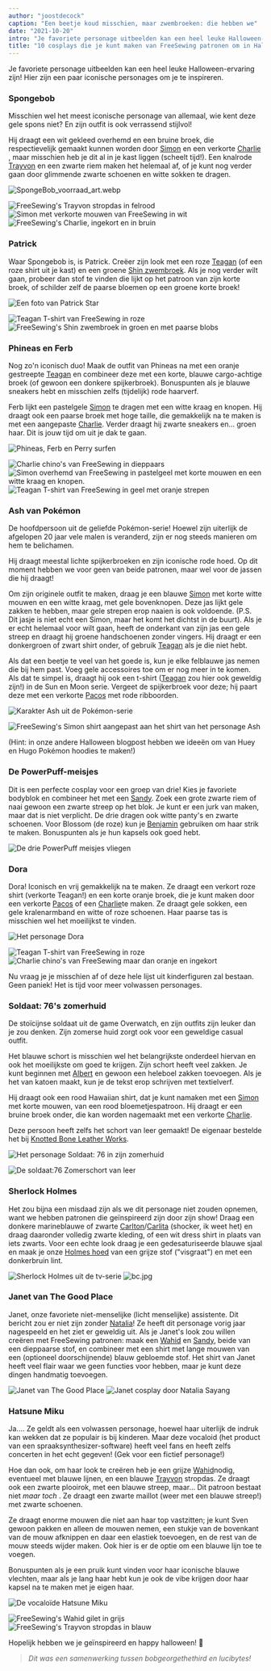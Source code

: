 ```yaml
---
author: "joostdecock"
caption: "Een beetje koud misschien, maar zwembroeken: die hebben we"
date: "2021-10-20"
intro: "Je favoriete personage uitbeelden kan een heel leuke Halloween-ervaring zijn! Hier zijn een paar iconische personages om je te inspireren."
title: "10 cosplays die je kunt maken van FreeSewing patronen om in Halloween stemming te komen"
---
```


Je favoriete personage uitbeelden kan een heel leuke Halloween-ervaring zijn! Hier zijn een paar iconische personages om je te inspireren.

### Spongebob
Misschien wel het meest iconische personage van allemaal, wie kent deze gele spons niet? En zijn outfit is ook verrassend stijlvol!

Hij draagt een wit gekleed overhemd en een bruine broek, die respectievelijk gemaakt kunnen worden door [Simon](/designs/simon/) en een verkorte [Charlie](/designs/charlie/) , maar misschien heb je dit al in je kast liggen (scheelt tijd!). Een knalrode [Trayvon](/designs/trayvon/) en een zwarte riem maken het helemaal af, of je kunt nog verder gaan door glimmende zwarte schoenen en witte sokken te dragen.

![SpongeBob_voorraad_art.webp](https://posts.freesewing.org/uploads/Sponge_Bob_stock_art_ada2f4fd18.webp)

![FreeSewing's Trayvon stropdas in felrood](https://posts.freesewing.org/uploads/medium_spongebob_trayvon_e9729ec7ef.png) ![Simon met verkorte mouwen van FreeSewing in wit](https://posts.freesewing.org/uploads/medium_spongebob_simon_2327811c53.png) ![FreeSewing's Charlie, ingekort en in bruin](https://posts.freesewing.org/uploads/spongebob_charlie_fd09ebd233.png)


### Patrick
Waar Spongebob is, is Patrick. Creëer zijn look met een roze [Teagan](/designs/teagan/) (of een roze shirt uit je kast) en een groene [Shin zwembroek](/designs/shin/). Als je nog verder wilt gaan, probeer dan stof te vinden die lijkt op het patroon van zijn korte broek, of schilder zelf de paarse bloemen op een groene korte broek!

![Een foto van Patrick Star](https://posts.freesewing.org/uploads/large_patrick_star_f206a40931.webp)

![Teagan T-shirt van FreeSewing in roze](https://posts.freesewing.org/uploads/medium_patrick_teagan_d32ebc17a2.png) ![FreeSewing's Shin zwembroek in groen en met paarse blobs](https://posts.freesewing.org/uploads/small_patrick_shin_42e16e2342.png)


### Phineas en Ferb
Nog zo'n iconisch duo! Maak de outfit van Phineas na met een oranje gestreepte [Teagan](/designs/teagan/) en combineer deze met een korte, blauwe cargo-achtige broek (of gewoon een donkere spijkerbroek). Bonuspunten als je blauwe sneakers hebt en misschien zelfs (tijdelijk) rode haarverf.

Ferb lijkt een pastelgele [Simon](/designs/simon/) te dragen met een witte kraag en knopen. Hij draagt ook een paarse broek met hoge taille, die gemakkelijk na te maken is met een aangepaste [Charlie](/designs/charlie/). Verder draagt hij zwarte sneakers en... groen haar. Dit is jouw tijd om uit je dak te gaan.

![Phineas, Ferb en Perry surfen](https://posts.freesewing.org/uploads/phineas_ferb_45e5afda28.webp)

![Charlie chino's van FreeSewing in dieppaars](https://posts.freesewing.org/uploads/medium_ferb_charlie_51ced3ff7e.png) ![Simon overhemd van FreeSewing in pastelgeel met korte mouwen en een witte kraag en knopen.](https://posts.freesewing.org/uploads/medium_ferb_simon_d87b96bc1d.png) ![Teagan T-shirt van FreeSewing in geel met oranje strepen](https://posts.freesewing.org/uploads/medium_phineas_teagan_62d98938ee.png)


### Ash van Pokémon
De hoofdpersoon uit de geliefde Pokémon-serie! Hoewel zijn uiterlijk de afgelopen 20 jaar vele malen is veranderd, zijn er nog steeds manieren om hem te belichamen.

Hij draagt meestal lichte spijkerbroeken en zijn iconische rode hoed. Op dit moment hebben we voor geen van beide patronen, maar wel voor de jassen die hij draagt!

Om zijn originele outfit te maken, draag je een blauwe [Simon](/designs/simon/) met korte witte mouwen en een witte kraag, met gele bovenknopen. Deze jas lijkt gele zakken te hebben, maar gele strepen erop naaien is ook voldoende. (P.S. Dit jasje is niet echt een Simon, maar het komt het dichtst in de buurt). Als je er echt helemaal voor wilt gaan, heeft de onderkant van zijn jas een gele streep en draagt hij groene handschoenen zonder vingers. Hij draagt er een donkergroen of zwart shirt onder, of gebruik [Teagan](/designs/teagan/) als je die niet hebt.

Als dat een beetje te veel van het goede is, kun je elke felblauwe jas nemen die bij hem past. Voeg gele accessoires toe om er nog meer in te komen. Als dat te simpel is, draagt hij ook een t-shirt ([Teagan](/designs/teagan/) zou hier ook geweldig zijn!) in de Sun en Moon serie. Vergeet de spijkerbroek voor deze; hij paart deze met een verkorte [Pacos](/designs/paco/) met rode ribboorden.

![Karakter Ash uit de Pokémon-serie](https://posts.freesewing.org/uploads/medium_ash_8f9cbfb8f2.jpg)

![FreeSewing's Simon shirt aangepast aan het shirt van het personage Ash](https://posts.freesewing.org/uploads/medium_ash_simon_74ef670561.png)

(Hint: in onze andere Halloween blogpost hebben we ideeën om van Huey en Hugo Pokémon hoodies te maken!)


### De PowerPuff-meisjes
Dit is een perfecte cosplay voor een groep van drie! Kies je favoriete bodyblok en combineer het met een [Sandy](/designs/sandy/). Zoek een grote zwarte riem of naai gewoon een zwarte streep op het blok. Je kunt er een jurk van maken, maar dat is niet verplicht. De drie dragen ook witte panty's en zwarte schoenen. Voor Blossom (de roze) kun je [Benjamin](/designs/benjamin/) gebruiken om haar strik te maken. Bonuspunten als je hun kapsels ook goed hebt.

![De drie PowerPuff meisjes vliegen](https://posts.freesewing.org/uploads/powerpuff_girls_3231f9ec09.webp)

### Dora
Dora! Iconisch en vrij gemakkelijk na te maken. Ze draagt een verkort roze shirt (verkorte Teagan!) en een korte oranje broek, die je kunt maken door een verkorte [Pacos](/designs/pacos/) of een [Charlie](/designs/charlie/)te maken. Ze draagt gele sokken, een gele kralenarmband en witte of roze schoenen. Haar paarse tas is misschien wel het moeilijkst te vinden.

![Het personage Dora](https://posts.freesewing.org/uploads/medium_Dora_0eeb97b52f.webp)

![Teagan T-shirt van FreeSewing in roze](https://posts.freesewing.org/uploads/medium_dora_teagan_e6e26c630c.png) ![Charlie chino's van FreeSewing maar dan oranje en ingekort](https://posts.freesewing.org/uploads/dora_charlie_6241e9dd2b.png)

Nu vraag je je misschien af of deze hele lijst uit kinderfiguren zal bestaan. Geen paniek! Het is tijd voor meer volwassen personages.

### Soldaat: 76's zomerhuid
De stoïcijnse soldaat uit de game Overwatch, en zijn outfits zijn leuker dan je zou denken. Zijn zomerse huid zorgt ook voor een geweldige casual outfit.

Het blauwe schort is misschien wel het belangrijkste onderdeel hiervan en ook het moeilijkste om goed te krijgen. Zijn schort heeft veel zakken. Je kunt beginnen met [Albert](/designs/albert/) en gewoon een heleboel zakken toevoegen. Als je het van katoen maakt, kun je de tekst erop schrijven met textielverf.

Hij draagt ook een rood Hawaiian shirt, dat je kunt namaken met een [Simon](/designs/simon/) met korte mouwen, van een rood bloemetjespatroon. Hij draagt er een bruine broek onder, die kan worden nagemaakt met een verkorte [Charlie](/designs/charlie/).

Deze persoon heeft zelfs het schort van leer gemaakt! De eigenaar bestelde het bij [Knotted Bone Leather Works](https://www.knottedboneleatherworks.com/).

![Het personage Soldaat: 76 in zijn zomerhuid](https://posts.freesewing.org/uploads/medium_soldier76summer_7a8260726d.jpg)

![De soldaat:76 Zomerschort van leer](https://posts.freesewing.org/uploads/small_soldier76cosplay_06df3b891c.webp)


### Sherlock Holmes
Het zou bijna een misdaad zijn als we dit personage niet zouden opnemen, want we hebben patronen die geïnspireerd zijn door zijn show! Draag een donkere marineblauwe of zwarte [Carlton](/designs/carlton/)/[Carlita](/designs/carlita/) (shocker, ik weet het) en draag daaronder volledig zwarte kleding, of een wit dress shirt in plaats van iets zwarts. Voor een echte look draag je een gedesaturiseerde blauwe sjaal en maak je onze [Holmes hoed](/designs/holmes/) van een grijze stof ("visgraat") en met een donkerbruin lint.

![Sherlock Holmes uit de tv-serie](https://posts.freesewing.org/uploads/medium_sherlock_holmes_hat_de80125cd1.webp) ![bc.jpg](https://posts.freesewing.org/uploads/medium_bc_f20e01a16d.jpg)


### Janet van The Good Place
Janet, onze favoriete niet-menselijke (licht menselijke) assistente. Dit bericht zou er niet zijn zonder [Natalia](https://freesewing.org/makers/nataliasayang/)! Ze heeft dit personage vorig jaar nagespeeld en het ziet er geweldig uit. Als je Janet's look zou willen creëren met FreeSewing patronen: maak een [Wahid](/designs/wahid/) en [Sandy](/designs/sandy/), beide van een dieppaarse stof, en combineer met een shirt met lange mouwen van een (optioneel doorschijnende) blauw gebloemde stof. Het shirt van Janet heeft veel flair waar we geen functies voor hebben, maar je kunt deze dingen handmatig toevoegen.

![Janet van The Good Place](https://posts.freesewing.org/uploads/medium_janet_7985d4b2af.jpg) ![Janet cosplay door Natalia Sayang](https://posts.freesewing.org/uploads/medium_janet_costume_2114092e9a.jpg)


### Hatsune Miku
Ja.... Ze geldt als een volwassen personage, hoewel haar uiterlijk de indruk kan wekken dat ze populair is bij kinderen. Maar deze vocaloid (het product van een spraaksynthesizer-software) heeft veel fans en heeft zelfs concerten in het echt gegeven! (Gek voor een fictief personage!)

Hoe dan ook, om haar look te creëren heb je een grijze [Wahid](/designs/wahid/)nodig, eventueel met blauwe lijnen, en een blauwe [Trayvon](/designs/trayvon/) stropdas. Ze draagt ook een zwarte plooirok, met een blauwe streep, maar... Dit patroon bestaat niet *maar toch* . Ze draagt een zwarte maillot (weer met een blauwe streep!) met zwarte schoenen.

Ze draagt enorme mouwen die niet aan haar top vastzitten; je kunt Sven gewoon pakken en alleen de mouwen nemen, een stukje van de bovenkant van de mouw afknippen en daar een elastiek toevoegen, en de rest van de mouw steeds wijder maken. Ook hier is er de optie om een blauwe lijn toe te voegen.

Bonuspunten als je een pruik kunt vinden voor haar iconische blauwe vlechten, maar als je lang haar hebt kun je ook de vibe krijgen door haar kapsel na te maken met je eigen haar.

![De vocaloïde Hatsune Miku](https://posts.freesewing.org/uploads/medium_hatsune_miku_43ccad726b.jpg)

![FreeSewing's Wahid gilet in grijs](https://posts.freesewing.org/uploads/medium_miku_wahid_2dce7835cc.png) ![FreeSewing's Trayvon stropdas in blauw](https://posts.freesewing.org/uploads/medium_miku_trayvon_a204b6499f.png)


Hopelijk hebben we je geïnspireerd en happy halloween! 🎃

> *Dit was een samenwerking tussen bobgeorgethethird en lucibytes!*

